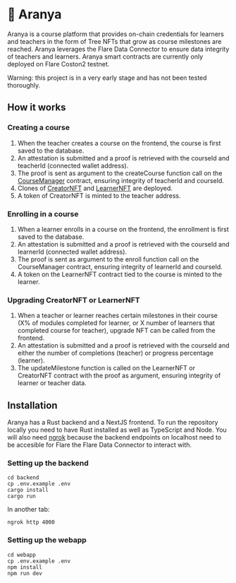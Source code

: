 # 🌳 Aranya

Aranya is a course platform that provides on-chain credentials for learners and teachers in the form of Tree NFTs that grow as course milestones are reached. Aranya leverages the Flare Data Connector to ensure data integrity of teachers and learners. Aranya smart contracts are currently only deployed on Flare Coston2 testnet.

Warning: this project is in a very early stage and has not been tested thoroughly.

## How it works
### Creating a course
1. When the teacher creates a course on the frontend, the course is first saved to the database.
2. An attestation is submitted and a proof is retrieved with the courseId and teacherId (connected wallet address).
3. The proof is sent as argument to the createCourse function call on the [CourseManager](https://coston2-explorer.flare.network/address/0x0e2BD92A03Ce316f0077F635E29C30C93c8Ed341?tab=index) contract, ensuring integrity of teacherId and courseId.
4. Clones of [CreatorNFT](https://coston2-explorer.flare.network/address/0x3d02a89b826C6Fed39208AF551CD09B840640459) and [LearnerNFT](https://coston2-explorer.flare.network/address/0x2598224eF35566bB39C4D99e5E6B14A5D677d069) are deployed.
5. A token of CreatorNFT is minted to the teacher address.

### Enrolling in a course
1. When a learner enrolls in a course on the frontend, the enrollment is first saved to the database.
2. An attestation is submitted and a proof is retrieved with the courseId and learnerId (connected wallet address).
3. The proof is sent as argument to the enroll function call on the CourseManager contract, ensuring integrity of learnerId and courseId.
4. A token on the LearnerNFT contract tied to the course is minted to the learner.

### Upgrading CreatorNFT or LearnerNFT
1. When a teacher or learner reaches certain milestones in their course (X% of modules completed for learner, or X number of learners that completed course for teacher), upgrade NFT can be called from the frontend.
2. An attestation is submitted and a proof is retrieved with the courseId and either the number of completions (teacher) or progress percentage (learner).
3. The updateMilestone function is called on the LearnerNFT or CreatorNFT contract with the proof as argument, ensuring integrity of learner or teacher data.

## Installation
Aranya has a Rust backend and a NextJS frontend. To run the repository locally you need to have Rust installed as well as TypeScript and Node. You will also need [ngrok](https://ngrok.com/) because the backend endpoints on localhost need to be accesible for Flare the Flare Data Connector to interact with.

### Setting up the backend
```
cd backend
cp .env.example .env
cargo install
cargo run
```
In another tab:
```
ngrok http 4000
```

### Setting up the webapp
```
cd webapp
cp .env.example .env
npm install
npm run dev
```